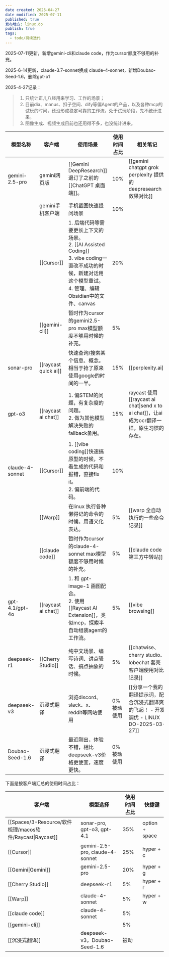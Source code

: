 ```yaml
---
date created: 2025-04-27
date modified: 2025-07-11
published: true
发布地方: linux.do
publish: true
tags:
  - todo/持续迭代
---
```


2025-07-11更新，新增gemini-cli和claude code，作为cursor额度不够用的补充。

2025-6-14更新，claude-3.7-sonnet换成 claude-4-sonnet，新增Doubao-Seed-1.6，删除gpt-o1

2025-4-27记录：

> 1. 只统计正儿八经用来学习、工作的场景；
> 2. 目前dia、manus、扣子空间、dify等偏Agent的产品，以及各种mcp的试玩的时间，还没形成稳定可靠的工作流，处于试玩阶段，先不统计进来。
> 3. 图像生成、视频生成目前也还用得不多，也没统计进来。

| 模型名称            | 客户端                  | 使用场景                                                                                                                    | 使用时间占比  | 相关笔记                                                                   |
| --------------- | -------------------- | ----------------------------------------------------------------------------------------------------------------------- | ------- | ---------------------------------------------------------------------- |
| gemini-2.5-pro  | gemini网页版<br>        | [[Gemini DeepResearch]]<br>退订了之前的[[ChatGPT 桌面端]]。                                                                       | 10%     | [[gemini chatgpt grok perplexity 提供的 deepresearch效果对比]]                |
|                 | gemini手机客户端          | 手机截图快速提问场景                                                                                                              | 10%     |                                                                        |
|                 | [[Cursor]]           | 1. 后端代码等需要更长上下文的场景。<br>2. [[AI Assisted Coding]]<br>3. vibe coding一直改不成功的时候，新建对话用这个模型重试。<br>4. 管理、编辑Obsidian中的文件、canvas | 20%     |                                                                        |
|                 | [[gemini-cli]]       | 暂时作为cursor的gemini2.5-pro max模型额度不够用时候的补充。                                                                               | 5%      |                                                                        |
| sonar-pro       | [[raycast quick ai]] | 快速查询/搜索某个信息、概念。相当于抢了原来使用google的时间的一半。                                                                                   | 15%     | [[perplexity.ai]]                                                      |
| gpt-o3          | [[raycast ai chat]]  | 1. 偏STEM的问题，有复杂度的问题。<br>2. 做为其他模型解决失败的fallback备用。                                                                       | 15%     | raycast 使用[[raycast ai chat\|send x to ai chat]]，让ai成为ocr翻译一样，原生习惯的存在。 |
| claude-4-sonnet | [[Cursor]]           | 1. [[vibe coding]]快速搞原型的时候，不看生成的代码和报错，直接fix it。<br>2. 偏前端的代码。                                                           | 10%     |                                                                        |
|                 | [[Warp]]             | 在linux 执行各种懒得记的命令的时候，用语义化表达。                                                                                            | 5%      | [[warp 全自动执行的一些命令记录]]                                                  |
|                 | [[claude code]]      | 暂时作为cursor的claude-4-sonnet max模型额度不够用时候的补充。                                                                             | 5%      | [[claude code 第三方中转站]]                                                 |
| gpt-4.1/gpt-4o  | [[raycast ai chat]]  | 1. 和 gpt-image-1 画图配合。<br>2. 使用 [[Raycast AI Extension]]，类似mcp，探索半自动组装agent的工作流。                                        | 5%      | [[vibe browsing]]                                                      |
| deepseek-r1     | [[Cherry Studio]]    | 纯中文场景、编写诗词、讲点骚话、搞点抽象的时候。                                                                                                | 5%      | [[chatwise、 cherry studio、lobechat 套壳客户端使用对比记录]]                       |
| deepseek-v3     | 沉浸式翻译                | 浏览discord、slack、x、reddit等网站使用                                                                                           | 0% 被动使用 | [[分享一个我的翻译提示词，配合沉浸式翻译爽的飞起！ - 开发调优 - LINUX DO-2025-03-27]]              |
| Doubao-Seed-1.6 | 沉浸式翻译                | 最近刚出，体验不错，相比deepseek-v3价格更便宜，速度更快。                                                                                      | 0% 被动使用 |                                                                        |

下面是按客户端汇总的使用时间占比：

| 客户端                                                 | 模型选择                            | 使用时间占比 | 快捷键            |
| --------------------------------------------------- | ------------------------------- | ------ | -------------- |
| [[Spaces/3-Resource/软件梳理/macos软件/Raycast\|Raycast]] | sonar-pro, gpt-o3, gpt-4.1      | 35%    | option + space |
| [[Cursor]]                                          | gemini-2.5-pro, claude-4-sonnet | 25%    | hyper + c      |
| [[Gemini\|Gemini]]                                  | gemini-2.5-pro                  | 20%    | hyper + g      |
| [[Cherry Studio]]                                   | deepseek-r1                     | 5%     | hyper + r      |
| [[Warp]]                                            | claude-4-sonnet                 | 5%     | hyper + w      |
| [[claude code]]                                     | claude-4-sonnet                 | 5%     |                |
| [[gemini-cli]]                                      |                                 | 5%     |                |
| [[沉浸式翻译]]                                           | deepseek-v3，Doubao-Seed-1.6     | 被动     |                |

